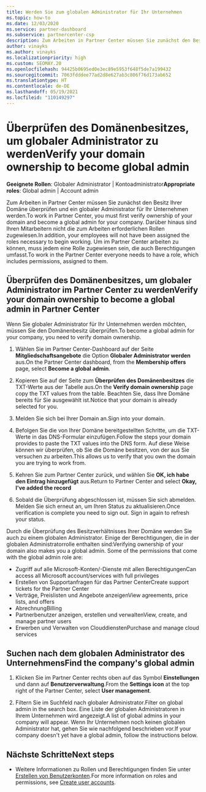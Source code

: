 ```yaml
---
title: Werden Sie zum globalen Administrator für Ihr Unternehmen
ms.topic: how-to
ms.date: 12/03/2020
ms.service: partner-dashboard
ms.subservice: partnercenter-csp
description: Zum Arbeiten in Partner Center müssen Sie zunächst den Besitz Ihrer Domäne überprüfen. Hier erfahren Sie, wie Sie dazu vorgehen müssen und wie Sie ein globaler Administrator werden, der Benutzer hinzufügen kann.
author: vinayks
ms.author: vinayks
ms.localizationpriority: high
ms.custom: SEOMAY.20
ms.openlocfilehash: 94425b0695ed0e3ec89e5953f648f5de7a199432
ms.sourcegitcommit: 7063fdddee77ad2d8e627ab3c806f76d173ab652
ms.translationtype: HT
ms.contentlocale: de-DE
ms.lasthandoff: 05/19/2021
ms.locfileid: "110149297"
---
```

# <a name="verify-your-domain-ownership-to-become-global-admin"></a><span data-ttu-id="0a1ce-104">Überprüfen des Domänenbesitzes, um globaler Administrator zu werden</span><span class="sxs-lookup"><span data-stu-id="0a1ce-104">Verify your domain ownership to become global admin</span></span> 


<span data-ttu-id="0a1ce-105">**Geeignete Rollen**: Globaler Administrator | Kontoadministrator</span><span class="sxs-lookup"><span data-stu-id="0a1ce-105">**Appropriate roles**: Global admin | Account admin</span></span>

<span data-ttu-id="0a1ce-106">Zum Arbeiten in Partner Center müssen Sie zunächst den Besitz Ihrer Domäne überprüfen und ein globaler Administrator für Ihr Unternehmen werden.</span><span class="sxs-lookup"><span data-stu-id="0a1ce-106">To work in Partner Center, you must first verify ownership of your domain and become a global admin for your company.</span></span> <span data-ttu-id="0a1ce-107">Darüber hinaus sind Ihren Mitarbeitern nicht die zum Arbeiten erforderlichen Rollen zugewiesen.</span><span class="sxs-lookup"><span data-stu-id="0a1ce-107">In addition, your employees will not have been assigned the roles necessary to begin working.</span></span>  <span data-ttu-id="0a1ce-108">Um im Partner Center arbeiten zu können, muss jedem eine Rolle zugewiesen sein, die auch Berechtigungen umfasst.</span><span class="sxs-lookup"><span data-stu-id="0a1ce-108">To work in the Partner Center everyone needs to have a role, which includes permissions, assigned to them.</span></span>  

## <a name="verify-your-domain-ownership-to-become-a-global-admin-in-partner-center"></a><span data-ttu-id="0a1ce-109">Überprüfen des Domänenbesitzes, um globaler Administrator im Partner Center zu werden</span><span class="sxs-lookup"><span data-stu-id="0a1ce-109">Verify your domain ownership to become a global admin in Partner Center</span></span>

<span data-ttu-id="0a1ce-110">Wenn Sie globaler Administrator für Ihr Unternehmen werden möchten, müssen Sie den Domänenbesitz überprüfen.</span><span class="sxs-lookup"><span data-stu-id="0a1ce-110">To become a global admin for your company, you need to verify domain ownership.</span></span>

1. <span data-ttu-id="0a1ce-111">Wählen Sie im Partner Center-Dashboard auf der Seite **Mitgliedschaftsangebote** die Option **Globaler Administrator werden** aus.</span><span class="sxs-lookup"><span data-stu-id="0a1ce-111">On the Partner Center dashboard, from the **Membership offers** page, select **Become a global admin**.</span></span> 

2. <span data-ttu-id="0a1ce-112">Kopieren Sie auf der Seite zum **Überprüfen des Domänenbesitzes** die TXT-Werte aus der Tabelle aus.</span><span class="sxs-lookup"><span data-stu-id="0a1ce-112">On the **Verify domain ownership** page copy the TXT values from the table.</span></span> <span data-ttu-id="0a1ce-113">Beachten Sie, dass Ihre Domäne bereits für Sie ausgewählt ist.</span><span class="sxs-lookup"><span data-stu-id="0a1ce-113">Notice that your domain is already selected for you.</span></span>

3. <span data-ttu-id="0a1ce-114">Melden Sie sich bei Ihrer Domain an.</span><span class="sxs-lookup"><span data-stu-id="0a1ce-114">Sign into your domain.</span></span> 

4. <span data-ttu-id="0a1ce-115">Befolgen Sie die von Ihrer Domäne bereitgestellten Schritte, um die TXT-Werte in das DNS-Formular einzufügen.</span><span class="sxs-lookup"><span data-stu-id="0a1ce-115">Follow the steps your domain provides to paste the TXT values into the DNS form.</span></span>  <span data-ttu-id="0a1ce-116">Auf diese Weise können wir überprüfen, ob Sie die Domäne besitzen, von der aus Sie versuchen zu arbeiten.</span><span class="sxs-lookup"><span data-stu-id="0a1ce-116">This allows us to verify that you own the domain you are trying to work from.</span></span>

5. <span data-ttu-id="0a1ce-117">Kehren Sie zum Partner Center zurück, und wählen Sie **OK, ich habe den Eintrag hinzugefügt** aus.</span><span class="sxs-lookup"><span data-stu-id="0a1ce-117">Return to Partner Center and select **Okay, I've added the record**</span></span>

6. <span data-ttu-id="0a1ce-118">Sobald die Überprüfung abgeschlossen ist, müssen Sie sich abmelden. Melden Sie sich erneut an, um Ihren Status zu aktualisieren.</span><span class="sxs-lookup"><span data-stu-id="0a1ce-118">Once verification is complete you need to sign out. Sign in again to refresh your status.</span></span> 

<span data-ttu-id="0a1ce-119">Durch die Überprüfung des Besitzverhältnisses Ihrer Domäne werden Sie auch zu einem globalen Administrator. Einige der Berechtigungen, die in der globalen Administratorrolle enthalten sind:</span><span class="sxs-lookup"><span data-stu-id="0a1ce-119">Verifying ownership of your domain also makes you a global admin. Some of the permissions that come with the global admin role are:</span></span>

- <span data-ttu-id="0a1ce-120">Zugriff auf alle Microsoft-Konten/-Dienste mit allen Berechtigungen</span><span class="sxs-lookup"><span data-stu-id="0a1ce-120">Can access all Microsoft account/services with full privileges</span></span> 
- <span data-ttu-id="0a1ce-121">Erstellen von Supportanfragen für das Partner Center</span><span class="sxs-lookup"><span data-stu-id="0a1ce-121">Create support tickets for the Partner Center</span></span>
- <span data-ttu-id="0a1ce-122">Verträge, Preislisten und Angebote anzeigen</span><span class="sxs-lookup"><span data-stu-id="0a1ce-122">View agreements, price lists, and offers</span></span>
- <span data-ttu-id="0a1ce-123">Abrechnung</span><span class="sxs-lookup"><span data-stu-id="0a1ce-123">Billing</span></span>
- <span data-ttu-id="0a1ce-124">Partnerbenutzer anzeigen, erstellen und verwalten</span><span class="sxs-lookup"><span data-stu-id="0a1ce-124">View, create, and manage partner users</span></span>
- <span data-ttu-id="0a1ce-125">Erwerben und Verwalten von Clouddiensten</span><span class="sxs-lookup"><span data-stu-id="0a1ce-125">Purchase and manage cloud services</span></span>

## <a name="find-the-companys-global-admin"></a><span data-ttu-id="0a1ce-126">Suchen nach dem globalen Administrator des Unternehmens</span><span class="sxs-lookup"><span data-stu-id="0a1ce-126">Find the company's global admin</span></span>

1. <span data-ttu-id="0a1ce-127">Klicken Sie im Partner Center rechts oben auf das Symbol **Einstellungen** und dann auf **Benutzerverwaltung**.</span><span class="sxs-lookup"><span data-stu-id="0a1ce-127">From the **Settings icon** at the top right of the Partner Center, select **User management**.</span></span>

1. <span data-ttu-id="0a1ce-128">Filtern Sie im Suchfeld nach globaler Administrator.</span><span class="sxs-lookup"><span data-stu-id="0a1ce-128">Filter on global admin in the search box.</span></span> <span data-ttu-id="0a1ce-129">Eine Liste der globalen Administratoren in Ihrem Unternehmen wird angezeigt.</span><span class="sxs-lookup"><span data-stu-id="0a1ce-129">A list of global admins in your company will appear.</span></span> <span data-ttu-id="0a1ce-130">Wenn Ihr Unternehmen noch keinen globalen Administrator hat, gehen Sie wie nachfolgend beschrieben vor.</span><span class="sxs-lookup"><span data-stu-id="0a1ce-130">If your company doesn't yet have a global admin, follow the instructions below.</span></span>

## <a name="next-steps"></a><span data-ttu-id="0a1ce-131">Nächste Schritte</span><span class="sxs-lookup"><span data-stu-id="0a1ce-131">Next steps</span></span>

- <span data-ttu-id="0a1ce-132">Weitere Informationen zu Rollen und Berechtigungen finden Sie unter [Erstellen von Benutzerkonten](create-user-accounts-and-set-permissions.md).</span><span class="sxs-lookup"><span data-stu-id="0a1ce-132">For more information on roles and permissions, see [Create user accounts](create-user-accounts-and-set-permissions.md).</span></span> 